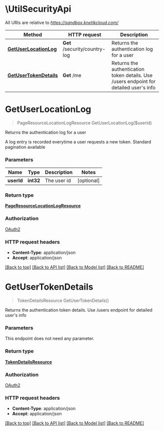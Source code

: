 # \UtilSecurityApi

All URIs are relative to *https://sandbox.knetikcloud.com/*

Method | HTTP request | Description
------------- | ------------- | -------------
[**GetUserLocationLog**](UtilSecurityApi.md#GetUserLocationLog) | **Get** /security/country-log | Returns the authentication log for a user
[**GetUserTokenDetails**](UtilSecurityApi.md#GetUserTokenDetails) | **Get** /me | Returns the authentication token details. Use /users endpoint for detailed user&#39;s info


# **GetUserLocationLog**
> PageResourceLocationLogResource GetUserLocationLog($userId)

Returns the authentication log for a user

A log entry is recorded everytime a user requests a new token. Standard pagination available


### Parameters

Name | Type | Description  | Notes
------------- | ------------- | ------------- | -------------
 **userId** | **int32**| The user id | [optional] 

### Return type

[**PageResourceLocationLogResource**](PageResource«LocationLogResource».md)

### Authorization

[OAuth2](../README.md#OAuth2)

### HTTP request headers

 - **Content-Type**: application/json
 - **Accept**: application/json

[[Back to top]](#) [[Back to API list]](../README.md#documentation-for-api-endpoints) [[Back to Model list]](../README.md#documentation-for-models) [[Back to README]](../README.md)

# **GetUserTokenDetails**
> TokenDetailsResource GetUserTokenDetails()

Returns the authentication token details. Use /users endpoint for detailed user's info


### Parameters
This endpoint does not need any parameter.

### Return type

[**TokenDetailsResource**](TokenDetailsResource.md)

### Authorization

[OAuth2](../README.md#OAuth2)

### HTTP request headers

 - **Content-Type**: application/json
 - **Accept**: application/json

[[Back to top]](#) [[Back to API list]](../README.md#documentation-for-api-endpoints) [[Back to Model list]](../README.md#documentation-for-models) [[Back to README]](../README.md)

